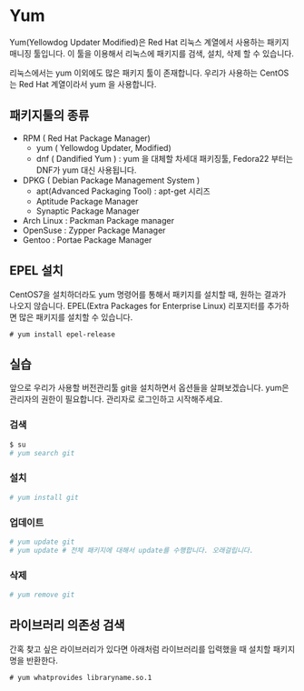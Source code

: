 # Yum
Yum(Yellowdog Updater Modified)은 Red Hat 리눅스 계열에서 사용하는 패키지 매니징 툴입니다.
이 툴을 이용해서 리눅스에 패키지를 검색, 설치, 삭제 할 수 있습니다.

리눅스에서는 yum 이외에도 많은 패키지 툴이 존재합니다.
우리가 사용하는 CentOS는 Red Hat 계열이라서 yum 을 사용합니다.

## 패키지툴의 종류
- RPM ( Red Hat Package Manager)
	- yum ( Yellowdog Updater, Modified)
	- dnf ( Dandified Yum ) : yum 을 대체할 차세대 패키징툴, Fedora22 부터는 DNF가 yum 대신 사용됩니다.
- DPKG ( Debian Package Management System )
	- apt(Advanced Packaging Tool) : apt-get 시리즈
	- Aptitude Package Manager
	- Synaptic Package Manager
- Arch Linux : Packman Package manager
- OpenSuse : Zypper Package Manager
- Gentoo : Portae Package Manager


## EPEL 설치
CentOS7을 설치하더라도 yum 명령어를 통해서 패키지를 설치할 때,
원하는 결과가 나오지 않습니다.
EPEL(Extra Packages for Enterprise Linux) 리포지터를 추가하면 많은 패키지를 설치할 수 있습니다.

```
# yum install epel-release
```

## 실습

앞으로 우리가 사용할 버전관리툴 git을 설치하면서 옵션들을 살펴보겠습니다.
yum은 관리자의 권한이 필요합니다. 관리자로 로그인하고 시작해주세요.

### 검색

```bash
$ su
# yum search git
```

### 설치
```bash
# yum install git
```

### 업데이트
```bash
# yum update git
# yum update # 전체 패키지에 대해서 update를 수행합니다. 오래걸립니다.
```

### 삭제
```bash
# yum remove git
```


## 라이브러리 의존성 검색
간혹 찾고 싶은 라이브러리가 있다면 아래처럼 라이브러리를 입력했을 때 설치할 패키지명을 반환한다.

```
# yum whatprovides libraryname.so.1
```